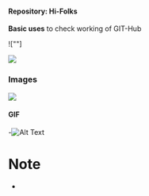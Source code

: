 ####    Repository:    Hi-Folks
__Basic uses__ to check working of GIT-Hub

![""]

![](https://media.giphy.com/media/ByTh8UTOcOXL2/giphy.gif)
     
### Images

<img src = "https://images2.minutemediacdn.com/image/upload/c_crop,h_1080,w_1920,x_0,y_73/f_auto,q_auto,w_1100/v1607957918/shape/mentalfloss/72659-pixabay.jpg">


#### GIF
-![Alt Text](https://media.giphy.com/media/vFKqnCdLPNOKc/giphy.gif)
    
 
# Note
*

